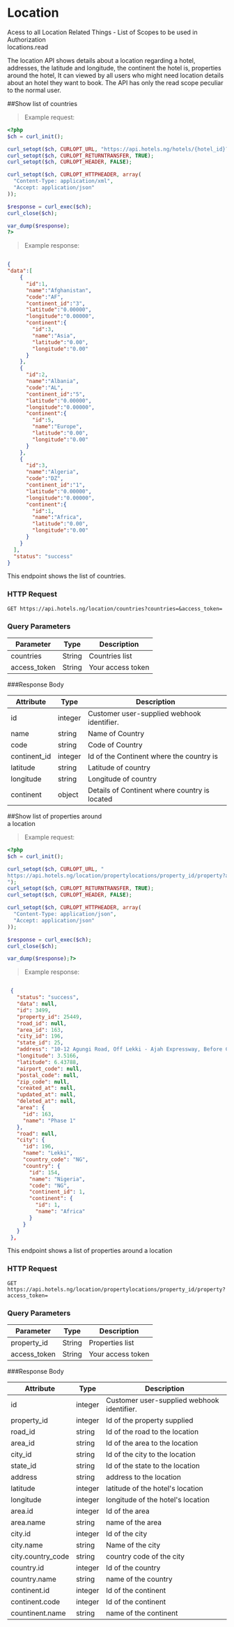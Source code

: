 # Location
Acess to all Location Related Things - List of Scopes to be used in Authorization <br>
locations.read

The location API shows details about a location regarding a hotel, addresses, the latitude
and longitude, the continent the hotel is, properties around the hotel, It can viewed by all users
who might need location details about an hotel they want to book. The API has only the read scope peculiar to the normal user.

##Show list of countries

> Example request:

```php
<?php
$ch = curl_init();

curl_setopt($ch, CURLOPT_URL, "https://api.hotels.ng/hotels/{hotel_id}?access_token=");
curl_setopt($ch, CURLOPT_RETURNTRANSFER, TRUE);
curl_setopt($ch, CURLOPT_HEADER, FALSE);

curl_setopt($ch, CURLOPT_HTTPHEADER, array(
  "Content-Type: application/xml",
  "Accept: application/json"
));

$response = curl_exec($ch);
curl_close($ch);

var_dump($response);
?>
```

 > Example response:

```json

{
"data":[  
    {  
      "id":1,
      "name":"Afghanistan",
      "code":"AF",
      "continent_id":"3",
      "latitude":"0.00000",
      "longitude":"0.00000",
      "continent":{  
        "id":3,
        "name":"Asia",
        "latitude":"0.00",
        "longitude":"0.00"
      }
    },
    {  
      "id":2,
      "name":"Albania",
      "code":"AL",
      "continent_id":"5",
      "latitude":"0.00000",
      "longitude":"0.00000",
      "continent":{  
        "id":5,
        "name":"Europe",
        "latitude":"0.00",
        "longitude":"0.00"
      }
    },
    {  
      "id":3,
      "name":"Algeria",
      "code":"DZ",
      "continent_id":"1",
      "latitude":"0.00000",
      "longitude":"0.00000",
      "continent":{  
        "id":1,
        "name":"Africa",
        "latitude":"0.00",
        "longitude":"0.00"
      }
    }
  ],
  "status": "success"
}


```
This endpoint shows the list of countries.

### HTTP Request

  `GET https://api.hotels.ng/location/countries?countries=&access_token=`

### Query Parameters

Parameter | Type | Description
--------- | ------- | -----------
countries| String | Countries list
access_token | String | Your access token

###Response Body

Attribute | Type | Description
--------- | ------- | -----------
        id| integer | Customer user-supplied webhook identifier.
name | string | Name of Country
code | string | Code of Country
continent_id| integer| Id of the Continent where the country is
  latitude| string |Latitude of country
  longitude| string |Longitude of country
  continent| object |Details of Continent where country is located




##Show list of properties around <br>a location

> Example request:

```php
<?php
$ch = curl_init();

curl_setopt($ch, CURLOPT_URL, "
https://api.hotels.ng/location/propertylocations/property_id/property?access_token=
");
curl_setopt($ch, CURLOPT_RETURNTRANSFER, TRUE);
curl_setopt($ch, CURLOPT_HEADER, FALSE);

curl_setopt($ch, CURLOPT_HTTPHEADER, array(
  "Content-Type: application/json",
  "Accept: application/json"
));

$response = curl_exec($ch);
curl_close($ch);

var_dump($response);?>
```


 > Example response:

 ```json
 
  {
    "status": "success",
    "data": null,
    "id": 3499,
    "property_id": 25449,
    "road_id": null,
    "area_id": 163,
    "city_id": 196,
    "state_id": 25,
    "address": "10-12 Agungi Road, Off Lekki - Ajah Expressway, Before Chevron Roundabout",
    "longitude": 3.5166,
    "latitude": 6.43788,
    "airport_code": null,
    "postal_code": null,
    "zip_code": null,
    "created_at": null,
    "updated_at": null,
    "deleted_at": null,
    "area": {
      "id": 163,
      "name": "Phase 1"
    },
    "road": null,
    "city": {
      "id": 196,
      "name": "Lekki",
      "country_code": "NG",
      "country": {
        "id": 154,
        "name": "Nigeria",
        "code": "NG",
        "continent_id": 1,
        "continent": {
          "id": 1,
          "name": "Africa"
        }
      }
    }
  },


```
This endpoint shows a list of properties around a location

### HTTP Request

`GET https://api.hotels.ng/location/propertylocations/property_id/property?access_token=`

### Query Parameters

Parameter | Type | Description
--------- | ------- | -----------
property_id| String | Properties list
access_token | String | Your access token

###Response Body

Attribute | Type | Description
--------- | ------- | -----------
        id| integer | Customer user-supplied webhook identifier.
property_id | integer | Id of the property supplied
road_id| string| Id of the road to the location
area_id| string | Id of the area to the location
 city_id| string | Id of the city to the location
 state_id| string | Id of the state to the location
 address| string | address to the location
 latitude|integer|latitude of the hotel's location
 longitude|integer|longitude of the hotel's location
 area.id|integer|Id of the area
 area.name|string|name of the area
 city.id|integer|Id of the city
 city.name|string|Name of the city
 city.country_code|string|country code of the city
 country.id|integer|Id of the country
 country.name|string|name of the country
 continent.id|integer|Id of the continent
 continent.code|integer|Id of the continent
 countinent.name|string|name of the continent

